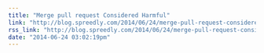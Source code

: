 ```yaml
---
title: "Merge pull request Considered Harmful"
link: "http://blog.spreedly.com/2014/06/24/merge-pull-request-considered-harmful/"
rss_link: "http://blog.spreedly.com/2014/06/24/merge-pull-request-considered-harmful/"
date: "2014-06-24 03:02:19pm"
---
```

